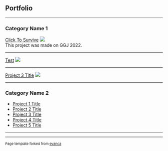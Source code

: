 ## Portfolio

---

### Category Name 1 

[Click To Survive](https://daxodax.itch.io/click-to-survive)
<img src="https://img.itch.zone/aW1nLzcyOTYzMDEucG5n/347x500/fmsNYz.png"/>
<br>
This project was made on GGJ 2022.

---
[Test](/images/CAR.jpeg)
<img src="images/dummy_thumbnail.jpg?raw=true"/>

---
[Project 3 Title](http://example.com/)
<img src="images/dummy_thumbnail.jpg?raw=true"/>

---

### Category Name 2

- [Project 1 Title](http://example.com/)
- [Project 2 Title](http://example.com/)
- [Project 3 Title](http://example.com/)
- [Project 4 Title](http://example.com/)
- [Project 5 Title](http://example.com/)

---




---
<p style="font-size:11px">Page template forked from <a href="https://github.com/evanca/quick-portfolio">evanca</a></p>
<!-- Remove above link if you don't want to attibute -->
